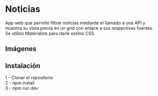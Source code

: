 # Noticias

App web que permite filtrar noticias mediante el llamado a una API y muestra su vista previa en un grid con enlace a sus respectivas fuentes.  
Se utilizo Materialize para darle estilos CSS.

## Imágenes

## Instalación

1 - Clonar el repositorio  
2 - npm install  
3 - npm run dev
